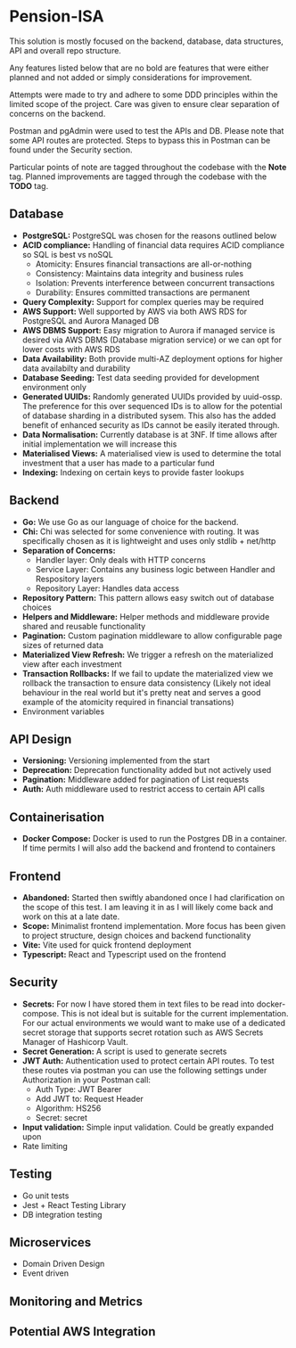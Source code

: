 # Pension-ISA
This solution is mostly focused on the backend, database, data structures, API and overall repo structure.

Any features listed below that are no bold are features that were either planned and not added or simply considerations for improvement.

Attempts were made to try and adhere to some DDD principles within the limited scope of the project. Care was given to ensure clear separation of concerns on the backend.

Postman and pgAdmin were used to test the APIs and DB. Please note that some API routes are protected. Steps to bypass this in Postman can be found under the Security section.

Particular points of note are tagged throughout the codebase with the **Note** tag.
Planned improvements are tagged through the codebase with the **TODO** tag.

## Database
- **PostgreSQL:** PostgreSQL was chosen for the reasons outlined below
- **ACID compliance:** Handling of financial data requires ACID compliance so SQL is best vs noSQL
    - Atomicity: Ensures financial transactions are all-or-nothing
    - Consistency: Maintains data integrity and business rules
    - Isolation: Prevents interference between concurrent transactions
    - Durability: Ensures committed transactions are permanent
- **Query Complexity:** Support for complex queries may be required
- **AWS Support:** Well supported by AWS via both AWS RDS for PostgreSQL and Aurora Managed DB
- **AWS DBMS Support:** Easy migration to Aurora if managed service is desired via AWS DBMS (Database migration service) or we can opt for lower costs with AWS RDS
- **Data Availability:** Both provide multi-AZ deployment options for higher data availabilty and durability
- **Database Seeding:** Test data seeding provided for development environment only
- **Generated UUIDs:** Randomly generated UUIDs provided by uuid-ossp. The preference for this over sequenced IDs is to allow for the potential of database sharding in a distributed sysem. This also has the added benefit of enhanced security as IDs cannot be easily iterated through.
- **Data Normalisation:** Currently database is at 3NF. If time allows after initial implementation we will increase this
- **Materialised Views:** A materialised view is used to determine the total investment that a user has made to a particular fund
- **Indexing:** Indexing on certain keys to provide faster lookups

## Backend
- **Go:** We use Go as our language of choice for the backend.
- **Chi:** Chi was selected for some convenience with routing. It was specifically chosen as it is lightweight and uses only stdlib + net/http
- **Separation of Concerns:**
    - Handler layer: Only deals with HTTP concerns
    - Service Layer: Contains any business logic between Handler and Respository layers
    - Repository Layer: Handles data access
- **Repository Pattern:** This pattern allows easy switch out of database choices
- **Helpers and Middleware:** Helper methods and middleware provide shared and reusable functionality
- **Pagination:** Custom pagination middleware to allow configurable page sizes of returned data
- **Materialized View Refresh:** We trigger a refresh on the materialized view after each investment
- **Transaction Rollbacks:** If we fail to update the materialized view we rollback the transaction to ensure data consistency (Likely not ideal behaviour in the real world but it's pretty neat and serves a good example of the atomicity required in financial transations)
- Environment variables

## API Design
- **Versioning:** Versioning implemented from the start
- **Deprecation:** Deprecation functionality added but not actively used
- **Pagination:** Middleware added for pagination of List requests
- **Auth:** Auth middleware used to restrict access to certain API calls 

## Containerisation
- **Docker Compose:** Docker is used to run the Postgres DB in a container. If time permits I will also add the backend and frontend to containers

## Frontend
- **Abandoned:** Started then swiftly abandoned once I had clarification on the scope of this test. I am leaving it in as I will likely come back and work on this at a late date.
- **Scope:** Minimalist frontend implementation. More focus has been given to project structure, design choices and backend functionality
- **Vite:** Vite used for quick frontend deployment
- **Typescript:** React and Typescript used on the frontend

## Security
- **Secrets:** For now I have stored them in text files to be read into docker-compose. This is not ideal but is suitable for the current implementation. For our actual environments we would want to make use of a dedicated secret storage that supports secret rotation such as AWS Secrets Manager of Hashicorp Vault.
- **Secret Generation:** A script is used to generate secrets
- **JWT Auth:** Authentication used to protect certain API routes. To test these routes via postman you can use the following settings under Authorization in your Postman call:
    - Auth Type: JWT Bearer
    - Add JWT to: Request Header
    - Algorithm: HS256
    - Secret: secret
- **Input validation:** Simple input validation. Could be greatly expanded upon
- Rate limiting

## Testing
- Go unit tests
- Jest + React Testing Library
- DB integration testing

## Microservices
- Domain Driven Design
- Event driven

## Monitoring and Metrics ##

## Potential AWS Integration ##


